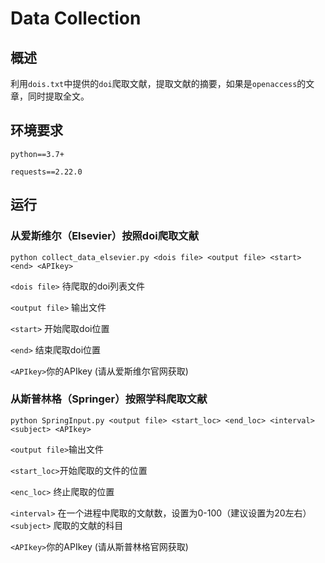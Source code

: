 # Data Collection

## 概述

利用`dois.txt`中提供的`doi`爬取文献，提取文献的摘要，如果是`openaccess`的文章，同时提取全文。

## 环境要求

`python==3.7+`

`requests==2.22.0`

## 运行

### 从爱斯维尔（Elsevier）按照doi爬取文献

`python collect_data_elsevier.py <dois file> <output file> <start> <end> <APIkey>`

`<dois file>` 待爬取的doi列表文件

`<output file>` 输出文件

`<start>` 开始爬取doi位置

`<end>` 结束爬取doi位置

`<APIkey>`你的APIkey (请从爱斯维尔官网获取)

### 从斯普林格（Springer）按照学科爬取文献

`python SpringInput.py <output file> <start_loc> <end_loc> <interval> <subject> <APIkey>`

`<output file>`输出文件

`<start_loc>`开始爬取的文件的位置

`<enc_loc>` 终止爬取的位置

`<interval>` 在一个进程中爬取的文献数，设置为0-100（建议设置为20左右）
`<subject>` 爬取的文献的科目

`<APIkey>`你的APIkey (请从斯普林格官网获取)